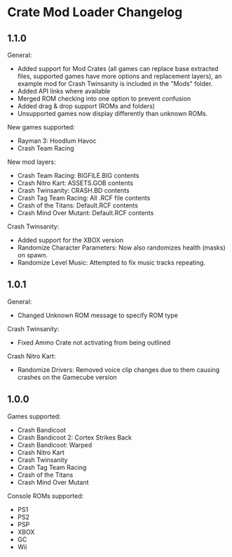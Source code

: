# Crate Mod Loader Changelog  
  
## 1.1.0  
  
General:  
- Added support for Mod Crates (all games can replace base extracted files, supported games have more options and replacement layers), an example mod for Crash Twinsanity is included in the "Mods" folder.  
- Added API links where available  
- Merged ROM checking into one option to prevent confusion  
- Added drag & drop support (ROMs and folders)  
- Unsupported games now display differently than unknown ROMs.  
  
New games supported:  
- Rayman 3: Hoodlum Havoc  
- Crash Team Racing  
  
New mod layers:  
- Crash Team Racing: BIGFILE.BIG contents  
- Crash Nitro Kart: ASSETS.GOB contents  
- Crash Twinsanity: CRASH.BD contents  
- Crash Tag Team Racing: All .RCF file contents  
- Crash of the Titans: Default.RCF contents  
- Crash Mind Over Mutant: Default.RCF contents  
  
Crash Twinsanity:  
- Added support for the XBOX version  
- Randomize Character Parameters: Now also randomizes health (masks) on spawn.  
- Randomize Level Music: Attempted to fix music tracks repeating.  
  
## 1.0.1  
  
General:  
- Changed Unknown ROM message to specify ROM type  
  
Crash Twinsanity:  
- Fixed Ammo Crate not activating from being outlined  
  
Crash Nitro Kart:  
- Randomize Drivers: Removed voice clip changes due to them causing crashes on the Gamecube version  
  
## 1.0.0  
  
Games supported:  
- Crash Bandicoot  
- Crash Bandicoot 2: Cortex Strikes Back  
- Crash Bandicoot: Warped  
- Crash Nitro Kart  
- Crash Twinsanity  
- Crash Tag Team Racing  
- Crash of the Titans  
- Crash Mind Over Mutant  
  
Console ROMs supported:  
- PS1  
- PS2  
- PSP  
- XBOX  
- GC  
- Wii  